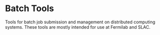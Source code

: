 # Batch Tools
Tools for batch job submission and management on distributed computing systems. These tools are mostly intended for use at Fermilab and SLAC.